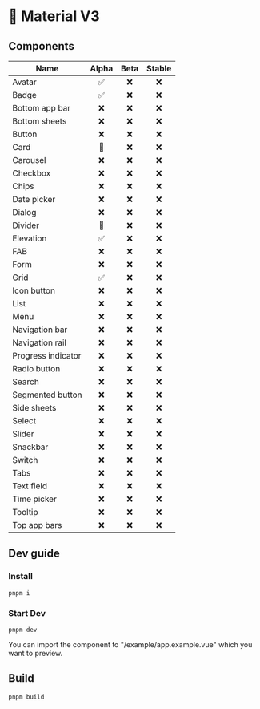 # 🚧 Material V3

## Components

| Name               | Alpha | Beta | Stable |
| ------------------ | :---: | :--: | :----: |
| Avatar             |  ✅   |  ❌  |   ❌   |
| Badge              |  ✅   |  ❌  |   ❌   |
| Bottom app bar     |  ❌   |  ❌  |   ❌   |
| Bottom sheets      |  ❌   |  ❌  |   ❌   |
| Button             |  ❌   |  ❌  |   ❌   |
| Card               |  🚧   |  ❌  |   ❌   |
| Carousel           |  ❌   |  ❌  |   ❌   |
| Checkbox           |  ❌   |  ❌  |   ❌   |
| Chips              |  ❌   |  ❌  |   ❌   |
| Date picker        |  ❌   |  ❌  |   ❌   |
| Dialog             |  ❌   |  ❌  |   ❌   |
| Divider            |  🚧   |  ❌  |   ❌   |
| Elevation          |  ✅   |  ❌  |   ❌   |
| FAB                |  ❌   |  ❌  |   ❌   |
| Form               |  ❌   |  ❌  |   ❌   |
| Grid               |  ✅   |  ❌  |   ❌   |
| Icon button        |  ❌   |  ❌  |   ❌   |
| List               |  ❌   |  ❌  |   ❌   |
| Menu               |  ❌   |  ❌  |   ❌   |
| Navigation bar     |  ❌   |  ❌  |   ❌   |
| Navigation rail    |  ❌   |  ❌  |   ❌   |
| Progress indicator |  ❌   |  ❌  |   ❌   |
| Radio button       |  ❌   |  ❌  |   ❌   |
| Search             |  ❌   |  ❌  |   ❌   |
| Segmented button   |  ❌   |  ❌  |   ❌   |
| Side sheets        |  ❌   |  ❌  |   ❌   |
| Select             |  ❌   |  ❌  |   ❌   |
| Slider             |  ❌   |  ❌  |   ❌   |
| Snackbar           |  ❌   |  ❌  |   ❌   |
| Switch             |  ❌   |  ❌  |   ❌   |
| Tabs               |  ❌   |  ❌  |   ❌   |
| Text field         |  ❌   |  ❌  |   ❌   |
| Time picker        |  ❌   |  ❌  |   ❌   |
| Tooltip            |  ❌   |  ❌  |   ❌   |
| Top app bars       |  ❌   |  ❌  |   ❌   |

## Dev guide

### Install

```shell
pnpm i
```

### Start Dev

```shell
pnpm dev
```

You can import the component to "/example/app.example.vue" which you want to preview.

## Build

```shell
pnpm build
```
